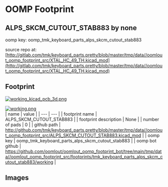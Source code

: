 # OOMP Footprint  
## ALPS_SKCM_CUTOUT_STAB883  by none  
  
oomp key: oomp_tmk_keyboard_parts_alps_skcm_cutout_stab883  
  
source repo at: [http://gitlab.com/tmk/keyboard_parts.pretty/blob/master/tmp/data//oomlout_oomp_footprint_src/XTAL_HC_49_TH.kicad_mod](http://gitlab.com/tmk/keyboard_parts.pretty/blob/master/tmp/data//oomlout_oomp_footprint_src/XTAL_HC_49_TH.kicad_mod)  
## Footprint  
  
[![working_kicad_pcb_3d.png](working_kicad_pcb_3d_600.png)](working_kicad_pcb_3d.png)  
  
[![working.png](working_600.png)](working.png)  
| name | value | 
| --- | --- | 
| footprint name | ALPS_SKCM_CUTOUT_STAB883 | 
| footprint description | None | 
| number of pads | 0 | 
| github path | http://github.com/tmk/keyboard_parts.pretty/blob/master/tmp/data//oomlout_oomp_footprint_src/ALPS_SKCM_CUTOUT_STAB883.kicad_mod | 
| oomp key | oomp_tmk_keyboard_parts_alps_skcm_cutout_stab883 | 
| oomp bot github | https://github.com/oomlout/oomlout_oomp_footprint_bot/tree/main/tmp/data//oomlout_oomp_footprint_src/footprints/tmk_keyboard_parts_alps_skcm_cutout_stab883/working | 
## Images  
